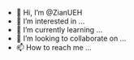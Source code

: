 - 👋 Hi, I’m @ZianUEH
- 👀 I’m interested in ...
- 🌱 I’m currently learning ...
- 💞️ I’m looking to collaborate on ...
- 📫 How to reach me ...

<!---
ZanNewbie/ZanNewbie is a ✨ special ✨ repository because its `README.md` (this file) appears on your GitHub profile.
You can click the Preview link to take a look at your changes.
--->

